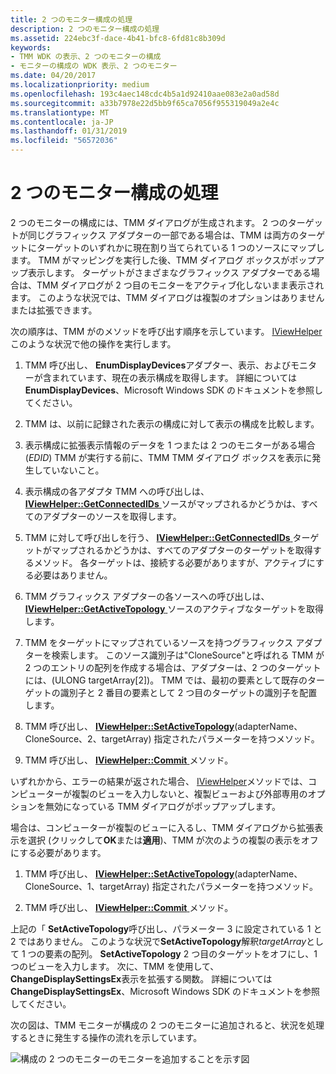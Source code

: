 ```yaml
---
title: 2 つのモニター構成の処理
description: 2 つのモニター構成の処理
ms.assetid: 224ebc3f-dace-4b41-bfc8-6fd81c8b309d
keywords:
- TMM WDK の表示、2 つのモニターの構成
- モニターの構成の WDK 表示、2 つのモニター
ms.date: 04/20/2017
ms.localizationpriority: medium
ms.openlocfilehash: 193c4aec148cdc4b5a1d92410aae083e2a0ad58d
ms.sourcegitcommit: a33b7978e22d5bb9f65ca7056f955319049a2e4c
ms.translationtype: MT
ms.contentlocale: ja-JP
ms.lasthandoff: 01/31/2019
ms.locfileid: "56572036"
---
```

# <a name="handling-two-monitor-configurations"></a>2 つのモニター構成の処理


2 つのモニターの構成には、TMM ダイアログが生成されます。 2 つのターゲットが同じグラフィックス アダプターの一部である場合は、TMM は両方のターゲットにターゲットのいずれかに現在割り当てられている 1 つのソースにマップします。 TMM がマッピングを実行した後、TMM ダイアログ ボックスがポップアップ表示します。 ターゲットがさまざまなグラフィックス アダプターである場合は、TMM ダイアログが 2 つ目のモニターをアクティブ化しないまま表示されます。 このような状況では、TMM ダイアログは複製のオプションはありませんまたは拡張できます。

次の順序は、TMM がのメソッドを呼び出す順序を示しています。 [IViewHelper](https://msdn.microsoft.com/library/windows/hardware/ff568164)このような状況で他の操作を実行します。

1.  TMM 呼び出し、 **EnumDisplayDevices**アダプター、表示、およびモニターが含まれています、現在の表示構成を取得します。 詳細については**EnumDisplayDevices**、Microsoft Windows SDK のドキュメントを参照してください。

2.  TMM は、以前に記録された表示の構成に対して表示の構成を比較します。

3.  表示構成に拡張表示情報のデータを 1 つまたは 2 つのモニターがある場合 (*EDID*) TMM が実行する前に、TMM TMM ダイアログ ボックスを表示に発生していないこと。

4.  表示構成の各アダプタ TMM への呼び出しは、 [ **IViewHelper::GetConnectedIDs** ](https://msdn.microsoft.com/library/windows/hardware/ff568171)ソースがマップされるかどうかは、すべてのアダプターのソースを取得します。

5.  TMM に対して呼び出しを行う、 [ **IViewHelper::GetConnectedIDs** ](https://msdn.microsoft.com/library/windows/hardware/ff568171)ターゲットがマップされるかどうかは、すべてのアダプターのターゲットを取得するメソッド。 各ターゲットは、接続する必要がありますが、アクティブにする必要はありません。

6.  TMM グラフィックス アダプターの各ソースへの呼び出しは、 [ **IViewHelper::GetActiveTopology** ](https://msdn.microsoft.com/library/windows/hardware/ff568169)ソースのアクティブなターゲットを取得します。

7.  TMM をターゲットにマップされているソースを持つグラフィックス アダプターを検索します。 このソース識別子は"CloneSource"と呼ばれる TMM が 2 つのエントリの配列を作成する場合は、アダプターは、2 つのターゲットには、(ULONG targetArray\[2\])。 TMM では、最初の要素として既存のターゲットの識別子と 2 番目の要素として 2 つ目のターゲットの識別子を配置します。

8.  TMM 呼び出し、 [ **IViewHelper::SetActiveTopology**](https://msdn.microsoft.com/library/windows/hardware/ff568174)(adapterName、CloneSource、2、targetArray) 指定されたパラメーターを持つメソッド。

9.  TMM 呼び出し、 [ **IViewHelper::Commit** ](https://msdn.microsoft.com/library/windows/hardware/ff568167)メソッド。

いずれかから、エラーの結果が返された場合、 [IViewHelper](https://msdn.microsoft.com/library/windows/hardware/ff568164)メソッドでは、コンピューターが複製のビューを入力しないと、複製ビューおよび外部専用のオプションを無効になっている TMM ダイアログがポップアップします。

場合は、コンピューターが複製のビューに入るし、TMM ダイアログから拡張表示を選択 (クリックして**OK**または**適用**)、TMM が次のようの複製の表示をオフにする必要があります。

1.  TMM 呼び出し、 [ **IViewHelper::SetActiveTopology**](https://msdn.microsoft.com/library/windows/hardware/ff568174)(adapterName、CloneSource、1、targetArray) 指定されたパラメーターを持つメソッド。

2.  TMM 呼び出し、 [ **IViewHelper::Commit** ](https://msdn.microsoft.com/library/windows/hardware/ff568167)メソッド。

上記の「 **SetActiveTopology**呼び出し、パラメーター 3 に設定されている 1 と 2 ではありません。 このような状況で**SetActiveTopology**解釈*targetArray*として 1 つの要素の配列。 **SetActiveTopology** 2 つ目のターゲットをオフにし、1 つのビューを入力します。 次に、TMM を使用して、 **ChangeDisplaySettingsEx**表示を拡張する関数。 詳細については**ChangeDisplaySettingsEx**、Microsoft Windows SDK のドキュメントを参照してください。

次の図は、TMM モニターが構成の 2 つのモニターに追加されると、状況を処理するときに発生する操作の流れを示しています。

![構成の 2 つのモニターのモニターを追加することを示す図](images/tmm-newconfig.png)

 

 





